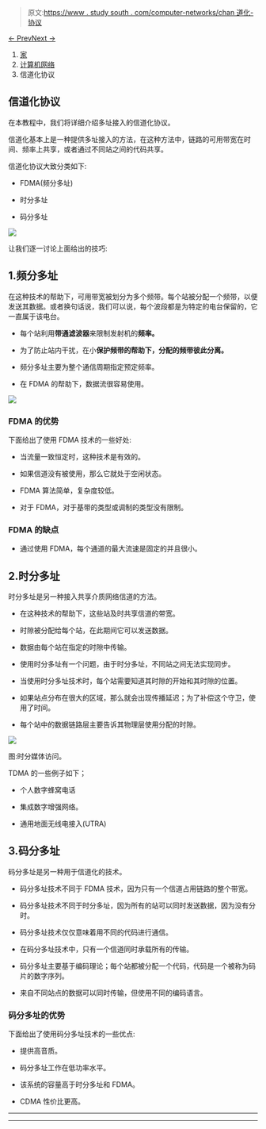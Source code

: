 > 原文:[https://www . study south . com/computer-networks/chan 道化-协议](https://www.studytonight.com/computer-networks/channelization-protocols)

[← Prev](/computer-networks/multiple-access-in-data-link-layer "Multiple Access in DL")[Next →](/computer-networks/gigabit-ethernet "Gigabit Ethernet")

<nav aria-label="breadcrumb">

1.  [家](/)
2.  [计算机网络](/computer-networks)
3.  信道化协议

</nav>

<article>

# 信道化协议

在本教程中，我们将详细介绍多址接入的信道化协议。

信道化基本上是一种提供多址接入的方法，在这种方法中，链路的可用带宽在时间、频率上共享，或者通过不同站之间的代码共享。

信道化协议大致分类如下:

*   FDMA(频分多址)

*   时分多址

*   码分多址

![](../Images/0d053cce1221d6635f1661a2471bd563.png)

让我们逐一讨论上面给出的技巧:

## 1.频分多址

在这种技术的帮助下，可用带宽被划分为多个频带。每个站被分配一个频带，以便发送其数据。或者换句话说，我们可以说，每个波段都是为特定的电台保留的，它一直属于该电台。

*   每个站利用**带通滤波器**来限制发射机的**频率。**

*   为了防止站内干扰，在小**保护频带的帮助下，分配的频带彼此分离。**

*   频分多址主要为整个通信周期指定预定频率。

*   在 FDMA 的帮助下，数据流很容易使用。

![](../Images/9cb065af31e9c14345d40cf0785b7025.png)

### FDMA 的优势

下面给出了使用 FDMA 技术的一些好处:

*   当流量一致恒定时，这种技术是有效的。

*   如果信道没有被使用，那么它就处于空闲状态。

*   FDMA 算法简单，复杂度较低。

*   对于 FDMA，对于基带的类型或调制的类型没有限制。

### FDMA 的缺点

*   通过使用 FDMA，每个通道的最大流速是固定的并且很小。

## 2.时分多址

时分多址是另一种接入共享介质网络信道的方法。

*   在这种技术的帮助下，这些站及时共享信道的带宽。

*   时隙被分配给每个站，在此期间它可以发送数据。

*   数据由每个站在指定的时隙中传输。

*   使用时分多址有一个问题，由于时分多址，不同站之间无法实现同步。

*   当使用时分多址技术时，每个站需要知道其时隙的开始和其时隙的位置。

*   如果站点分布在很大的区域，那么就会出现传播延迟；为了补偿这个守卫，使用了时间。

*   每个站中的数据链路层主要告诉其物理层使用分配的时隙。

![](../Images/86fb24374b63eeaf5e86cf99a7aaecfb.png)

图:时分媒体访问。

TDMA 的一些例子如下；

*   个人数字蜂窝电话

*   集成数字增强网络。

*   通用地面无线电接入(UTRA)

## 3.码分多址

码分多址是另一种用于信道化的技术。

*   码分多址技术不同于 FDMA 技术，因为只有一个信道占用链路的整个带宽。

*   码分多址技术不同于时分多址，因为所有的站可以同时发送数据，因为没有分时。

*   码分多址技术仅仅意味着用不同的代码进行通信。

*   在码分多址技术中，只有一个信道同时承载所有的传输。

*   码分多址主要基于编码理论；每个站都被分配一个代码，代码是一个被称为码片的数字序列。

*   来自不同站点的数据可以同时传输，但使用不同的编码语言。

### 码分多址的优势

下面给出了使用码分多址技术的一些优点:

*   提供高音质。

*   码分多址工作在低功率水平。

*   该系统的容量高于时分多址和 FDMA。

*   CDMA 性价比更高。

</article>

* * *

* * *